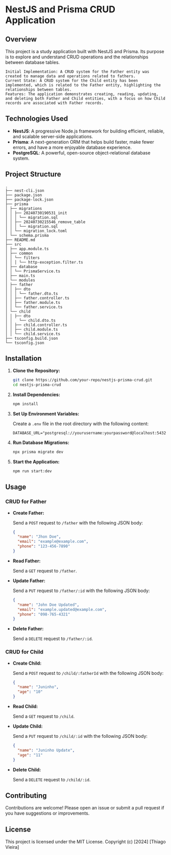 # NestJS and Prisma CRUD Application

## Overview
This project is a study application built with NestJS and Prisma. Its purpose is to explore and understand CRUD operations and the relationships between database tables.

    Initial Implementation: A CRUD system for the Father entity was created to manage data and operations related to fathers.
    Current State: A CRUD system for the Child entity has been implemented, which is related to the Father entity, highlighting the relationships between tables.
    Features: The application demonstrates creating, reading, updating, and deleting both Father and Child entities, with a focus on how Child records are associated with Father records.

## Technologies Used

- **NestJS**: A progressive Node.js framework for building efficient, reliable, and scalable server-side applications.
- **Prisma**: A next-generation ORM that helps build faster, make fewer errors, and have a more enjoyable database experience.
- **PostgreSQL**: A powerful, open-source object-relational database system.

## Project Structure

```plaintext
.
├── nest-cli.json
├── package.json
├── package-lock.json
├── prisma
│ ├── migrations
│ │ ├── 20240730190531_init
│ │ │ └── migration.sql
│ │ ├── 20240730215546_remove_table
│ │ │ └── migration.sql
│ │ └── migration_lock.toml
│ └── schema.prisma
├── README.md
├── src
│ ├── app.module.ts
│ ├── common
│ │ └── filters
│ │ │ └── http-exception.filter.ts
│ ├── database
│ │ └── PrismaService.ts
│ ├── main.ts
│ └── modules
│ ├── father
│ │ ├── dto
│ │ │ └── father.dto.ts
│ │ ├── father.controller.ts
│ │ ├── father.module.ts
│ │ └── father.service.ts
│ └── child
│ │ ├── dto
│ │   └── child.dto.ts
│ │ ├── child.controller.ts
│ │ ├── child.module.ts
│ │ └── child.service.ts
├── tsconfig.build.json
└── tsconfig.json
```

## Installation

1. **Clone the Repository:**

   ```bash
   git clone https://github.com/your-repo/nestjs-prisma-crud.git
   cd nestjs-prisma-crud
   ```

2. **Install Dependencies:**

   ```bash
   npm install
   ```

3. **Set Up Environment Variables:**

   Create a `.env` file in the root directory with the following content:

   ```plaintext
   DATABASE_URL="postgresql://yourusername:yourpassword@localhost:5432/yourdatabase"
   ```

4. **Run Database Migrations:**

   ```bash
   npx prisma migrate dev
   ```

5. **Start the Application:**

   ```bash
   npm run start:dev
   ```

## Usage

### CRUD for Father

- **Create Father:**

  Send a `POST` request to `/father` with the following JSON body:

  ```json
  {
    "name": "Jhon Doe",
    "email": "example@example.com",
    "phone": "123-456-7890"
  }
  ```

- **Read Father:**

  Send a `GET` request to `/father`.

- **Update Father:**

  Send a `PUT` request to `/father/:id` with the following JSON body:

  ```json
  {
    "name": "John Doe Updated",
    "email": "example.updated@example.com",
    "phone": "098-765-4321"
  }
  ```

- **Delete Father:**

  Send a `DELETE` request to `/father/:id`.

### CRUD for Child

- **Create Child:**

  Send a `POST` request to `/child/:fatherId` with the following JSON body:
  ```json
  {
    "name": "Juninho",
    "age": "10"
  }
  ```

- **Read Child:**

  Send a `GET` request to `/child`.

- **Update Child:**

  Send a `PUT` request to `/child/:id` with the following JSON body:
  ```json
  {
    "name": "Juninho Update",
    "age": "11"
  }
  ```

- **Delete Child:**

  Send a `DELETE` request to `/child/:id`.

## Contributing

Contributions are welcome! Please open an issue or submit a pull request if you have suggestions or improvements.

## License

This project is licensed under the MIT License. Copyright (c) [2024] [Thiago Vieira]
